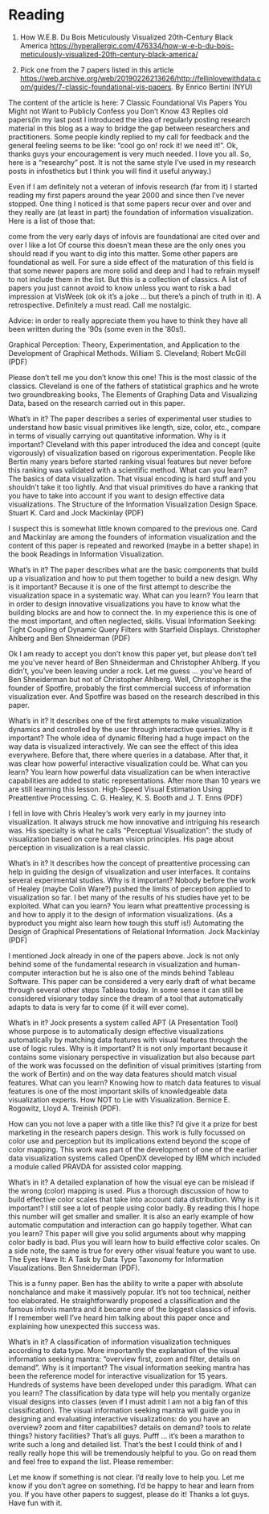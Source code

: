 # Reading

1. How W.E.B. Du Bois Meticulously Visualized 20th-Century Black America
https://hyperallergic.com/476334/how-w-e-b-du-bois-meticulously-visualized-20th-century-black-america/

2. Pick one from the 7 papers listed in this article https://web.archive.org/web/20190226213626/http://fellinlovewithdata.com/guides/7-classic-foundational-vis-papers.  By Enrico Bertini (NYU) 

The content of the article is here: 
7 Classic Foundational Vis Papers You Might not Want to Publicly Confess you Don’t Know
43 Replies
old papers(In my last post I introduced the idea of regularly posting research material in this blog as a way to bridge the gap between researchers and practitioners. Some people kindly replied to my call for feedback and the general feeling seems to be like: “cool go on! rock it! we need it!”. Ok, thanks guys your encouragement is very much needed. I love you all. So, here is a “researchy” post. It is not the same style I’ve used in my research posts in infosthetics but I think you will find it useful anyway.)

Even if I am definitely not a veteran of infovis research (far from it) I started reading my first papers around the year 2000 and since then I’ve never stopped. One thing I noticed is that some papers recur over and over and they really are (at least in part) the foundation of information visualization. Here is a list of those that:

come from the very early days of infovis
are foundational
are cited over and over
I like a lot
Of course this doesn’t mean these are the only ones you should read if you want to dig into this matter. Some other papers are foundational as well. For sure a side effect of the maturation of this field is that some newer papers are more solid and deep and I had to refrain myself to not include them in the list. But this is a collection of classics. A list of papers you just cannot avoid to know unless you want to risk a bad impression at VisWeek (ok ok it’s a joke … but there’s a pinch of truth in it). A retrospective. Definitely a must read. Call me nostalgic.

Advice: in order to really appreciate them you have to think they have all been written during the ’90s (some even in the ’80s!).

Graphical Perception: Theory, Experimentation, and Application to the Development of Graphical Methods. William S. Cleveland; Robert McGill (PDF)

Please don’t tell me you don’t know this one! This is the most classic of the classics. Cleveland is one of the fathers of statistical graphics and he wrote two groundbreaking books, The Elements of Graphing Data and Visualizing Data, based on the research carried out in this paper.

What’s in it? The paper describes a series of experimental user studies to understand how basic visual primitives like length, size, color, etc., compare in terms of visually carrying out quantitative information.
Why is it important? Cleveland with this paper introduced the idea and concept (quite vigorously) of visualization based on rigorous experimentation. People like Bertin many years before started ranking visual features but never before this ranking was validated with a scientific method.
What can you learn? The basics of data visualization. That visual encoding is hard stuff and you shouldn’t take it too lightly. And that visual primitives do have a ranking that you have to take into account if you want to design effective data visualizations.
The Structure of the Information Visualization Design Space. Stuart K. Card and Jock Mackinlay (PDF)

I suspect this is somewhat little known compared to the previous one. Card and Mackinlay are among the founders of information visualization and the content of this paper is repeated and reworked (maybe in a better shape) in the book Readings in Information Visualization.

What’s in it? The paper describes what are the basic components that build up a visualization and how to put them together to build a new design.
Why is it important? Because it is one of the first attempt to describe the visualization space in a systematic way.
What can you learn? You learn that in order to design innovative visualizations you have to know what the building blocks are and how to connect the. In my experience this is one of the most important, and often neglected, skills.
Visual Information Seeking: Tight Coupling of Dynamic Query Filters with Starfield Displays. Christopher Ahlberg and Ben Shneiderman (PDF)

Ok I am ready to accept you don’t know this paper yet, but please don’t tell me you’ve never heard of Ben Shneiderman and Christopher Ahlberg. If you didn’t, you’ve been leaving under a rock. Let me guess … you’ve heard of Ben Shneiderman but not of Christopher Ahlberg. Well, Christopher is the founder of Spotfire, probably the first commercial success of information visualization ever. And Spotfire was based on the research described in this paper.

What’s in it? It describes one of the first attempts to make visualization dynamics and controlled by the user through interactive queries.
Why is it important? The whole idea of dynamic filtering had a huge impact on the way data is visualized interactively. We can see the effect of this idea everywhere. Before that, there where queries in a database. After that, it was clear how powerful interactive visualization could be.
What can you learn? You learn how powerful data visualization can be when interactive capabilities are added to static representations. After more than 10 years we are still learning this lesson.
High-Speed Visual Estimation Using Preattentive Processing. C. G. Healey, K. S. Booth and J. T. Enns (PDF)

I fell in love with Chris Healey‘s work very early in my journey into visualization. It always struck me how innovative and intriguing his research was. His specialty is what he calls “Perceptual Visualization”: the study of visualization based on core human vision principles. His page about perception in visualization is a real classic.

What’s in it? It describes how the concept of preattentive processing can help in guiding the design of visualization and user interfaces. It contains several experimental studies.
Why is it important? Nobody before the work of Healey (maybe Colin Ware?) pushed the limits of perception applied to visualization so far. I bet many of the results of his studies have yet to be exploited.
What can you learn? You learn what preattentive processing is and how to apply it to the design of information visualizations. (As a byproduct you might also learn how tough this stuff is!)
Automating the Design of Graphical Presentations of Relational Information. Jock Mackinlay (PDF)

I mentioned Jock already in one of the papers above. Jock is not only behind some of the fundamental research in visualization and human-computer interaction but he is also one of the minds behind Tableau Software. This paper can be considered a very early draft of what became through several other steps Tableau today. In some sense it can still be considered visionary today since the dream of a tool that automatically adapts to data is very far to come (if it will ever come).

What’s in it? Jock presents a system called APT (A Presentation Tool) whose purpose is to automatically design effective visualizations automatically by matching data features with visual features through the use of logic rules.
Why is it important? It is not only important because it contains some visionary perspective in visualization but also because part of the work was focussed on the definition of visual primitives (starting from the work of Bertin) and on the way data features should match visual features.
What can you learn? Knowing how to match data features to visual features is one of the most important skills of knowledgeable data visualization experts.
How NOT to Lie with Visualization. Bernice E. Rogowitz, Lloyd A. Treinish (PDF).

How can you not love a paper with a title like this? I’d give it a prize for best marketing in the research papers design. This work is fully focussed on color use and perception but its implications extend beyond the scope of color mapping. This work was part of the development of one of the earlier data visualization systems called OpenDX developed by IBM which included a module called PRAVDA for assisted color mapping.

What’s in it? A detailed explanation of how the visual eye can be mislead if the wrong (color) mapping is used. Plus a thorough discussion of how to build effective color scales that take into account data distribution.
Why is it important? I still see a lot of people using color badly. By reading this I hope this number will get smaller and smaller. It is also an early example of how automatic computation and interaction can go happily together.
What can you learn? This paper will give you solid arguments about why mapping color badly is bad. Plus you will learn how to build effective color scales. On a side note, the same is true for every other visual feature you want to use.
The Eyes Have It: A Task by Data Type Taxonomy for Information Visualizations. Ben Shneiderman (PDF).

This is a funny paper. Ben has the ability to write a paper with absolute nonchalance and make it massively popular. It’s not too technical, neither too elaborated. He straightforwardly proposed a classification and the famous infovis mantra and it became one of the biggest classics of infovis. If I remember well I’ve heard him talking about this paper once and explaining how unexpected this success was.

What’s in it? A classification of information visualization techniques according to data type. More importantly the explanation of the visual information seeking mantra: “overview first, zoom and filter, details on demand”.
Why is it important? The visual information seeking mantra has been the reference model for interactive visualization for 15 years. Hundreds of systems have been developed under this paradigm.
What can you learn? The classification by data type will help you mentally organize visual designs into classes (even if I must admit I am not a big fan of this classification). The visual information seeking mantra will guide you in designing and evaluating interactive visualizations: do you have an overview? zoom and filter capabilities? details on demand? tools to relate things? history facilities?
That’s all guys. Pufff … it’s been a marathon to write such a long and detailed list. That’s the best I could think of and I really really hope this will be tremendously helpful to you. Go on read them and feel free to expand the list. Please remember:

Let me know if something is not clear. I’d really love to help you.
Let me know if you don’t agree on something. I’d be happy to hear and learn from you.
If you have other papers to suggest, please do it!
Thanks a lot guys. Have fun with it.



